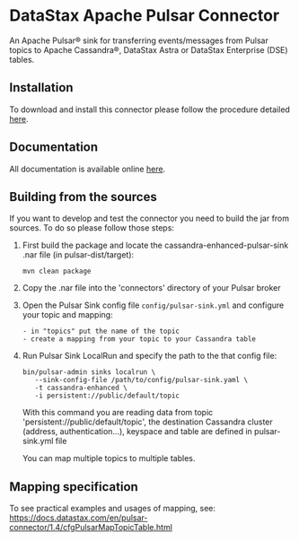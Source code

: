 # DataStax Apache Pulsar Connector

An Apache Pulsar® sink for transferring events/messages from Pulsar topics to Apache Cassandra®,
DataStax Astra or DataStax Enterprise (DSE) tables.

## Installation

To download and install this connector please follow the procedure detailed [here](https://docs.datastax.com/en/pulsar-connector/1.4/pulsarInstall.html).

## Documentation

All documentation is available online [here](https://docs.datastax.com/en/pulsar-connector/1.4/index.html).

## Building from the sources

If you want to develop and test the connector you need to build the jar from sources.
To do so please follow those steps:

1. First build the package and locate the cassandra-enhanced-pulsar-sink .nar file (in pulsar-dist/target): 

       mvn clean package

2. Copy the .nar file into the 'connectors' directory of your Pulsar broker 

2. Open the Pulsar Sink config file `config/pulsar-sink.yml` and configure your topic and mapping:

       - in "topics" put the name of the topic
       - create a mapping from your topic to your Cassandra table 

3. Run Pulsar Sink LocalRun and specify the path to the that config file:

       bin/pulsar-admin sinks localrun \
          --sink-config-file /path/to/config/pulsar-sink.yaml \
          -t cassandra-enhanced \
          -i persistent://public/default/topic

   With this command you are reading data from topic 'persistent://public/default/topic', the destination Cassandra cluster (address, authentication...), keyspace
   and table are defined in pulsar-sink.yml file

   You can map multiple topics to multiple tables.

## Mapping specification

To see practical examples and usages of mapping, see:
https://docs.datastax.com/en/pulsar-connector/1.4/cfgPulsarMapTopicTable.html
